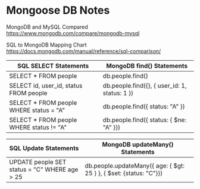 # Mongoose DB Notes

MongoDB and MySQL Compared
https://www.mongodb.com/compare/mongodb-mysql

SQL to MongoDB Mapping Chart
https://docs.mongodb.com/manual/reference/sql-comparison/

| SQL SELECT Statements  | MongoDB find() Statements |
| ------------- | ------------- |
| SELECT * FROM people  | db.people.find() |
| SELECT id, user_id, status FROM people  | db.people.find({}, { user_id: 1, status: 1 })  |
|SELECT * FROM people WHERE status = "A" | db.people.find({ status: "A" }) |
|SELECT * FROM people WHERE status != "A" | db.people.find({ status: { $ne: "A" }}) |

| SQL Update Statements  | MongoDB updateMany() Statements |
| ------------- | ------------- |
| UPDATE people SET status = "C" WHERE age > 25 | db.people.updateMany({ age: { $gt: 25 } }, { $set: {status: "C"}})|





